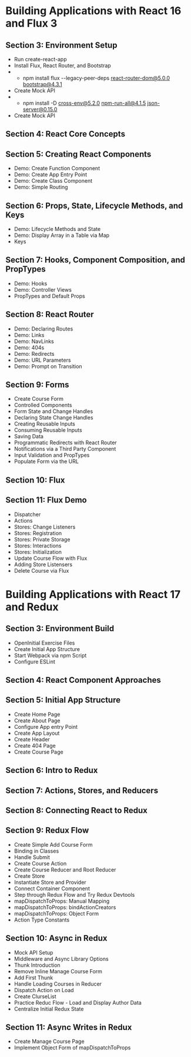 # Building Applications with React 16 and Flux 3
## Section 3: Environment Setup
* Run create-react-app
* Install Flux, React Router, and Bootstrap
* * npm install flux --legacy-peer-deps react-router-dom@5.0.0 bootstrap@4.3.1
* Create Mock API
* * npm install -D cross-env@5.2.0 npm-run-all@4.1.5 json-server@0.15.0
* Create Mock API
## Section 4: React Core Concepts
## Section 5: Creating React Components
* Demo: Create Function Component
* Demo: Create App Entry Point
* Demo: Create Class Component
* Demo: Simple Routing
## Section 6: Props, State, Lifecycle Methods, and Keys
* Demo: Lifecycle Methods and State
* Demo: Display Array in a Table via Map
* Keys
## Section 7: Hooks, Component Composition, and PropTypes
* Demo: Hooks
* Demo: Controller Views
* PropTypes and Default Props
## Section 8: React Router
* Demo: Declaring Routes
* Demo: Links
* Demo: NavLinks
* Demo: 404s
* Demo: Redirects
* Demo: URL Parameters
* Demo: Prompt on Transition
## Section 9: Forms
* Create Course Form
* Controlled Components
* Form State and Change Handles
* Declaring State Change Handles
* Creating Reusable Inputs
* Consuming Reusable Inputs
* Saving Data
* Programmatic Redirects with React Router
* Notifications via a Third Party Component
* Input Validation and PropTypes
* Populate Form via the URL
## Section 10: Flux
## Section 11: Flux Demo
* Dispatcher
* Actions
* Stores: Change Listeners
* Stores: Registration
* Stores: Private Storage
* Stores: Interactions
* Stores: Initialization
* Update Course Flow with Flux
* Adding Store Listensers
* Delete Course via Flux


# Building Applications with React 17 and Redux

## Section 3: Environment Build
* OpenInitial Exercise Files
* Create Initial App Structure
* Start Webpack via npm Script
* Configure ESLint
## Section 4: React Component Approaches
## Section 5: Initial App Structure
* Create Home Page
* Create About Page
* Configure App entry Point
* Create App Layout
* Create Header
* Create 404 Page
* Create Course Page
## Section 6: Intro to Redux
## Section 7: Actions, Stores, and Reducers
## Section 8: Connecting React to Redux
## Section 9: Redux Flow
* Create Simple Add Course Form
* Binding in Classes
* Handle Submit
* Create Course Action
* Create Course Reducer and Root Reducer
* Create Store
* Instantiate Store and Provider
* Connect Container Component
* Step through Redux Flow and Try Redux Devtools
* mapDispatchToProps: Manual Mapping
* mapDispatchToProps: bindActionCreators
* mapDispatchToProps: Object Form
* Action Type Constants
## Section 10: Async in Redux
* Mock API Setup
* Middleware and Async Library Options
* Thunk Introduction
* Remove Inline Manage Course Form
* Add First Thunk
* Handle Loading Courses in Reducer
* Dispatch Action on Load
* Create ClurseList
* Practice Reduc Flow - Load and Display Author Data
* Centralize Initial Redux State
## Section 11: Async Writes in Redux
* Create Manage Course Page
* Implement Object Form of mapDispatchToProps